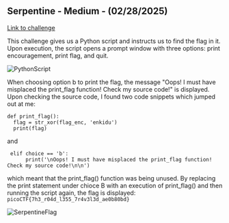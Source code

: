 ## Serpentine - Medium - (02/28/2025)
[Link to challenge](https://play.picoctf.org/practice/challenge/251?category=5&difficulty=2&page=1)

This challenge gives us a Python script and instructs us to find the flag in it. Upon execution, the script opens a prompt window with three options: print encouragement, print flag, and quit.

![PythonScript](https://i.imgur.com/Tz5cN61.png)

When choosing option b to print the flag, the message "Oops! I must have misplaced the print_flag function! Check my source code!" is displayed. Upon checking the source code, I found two code snippets which jumped out at me:
```
def print_flag():
  flag = str_xor(flag_enc, 'enkidu')
  print(flag)
```
and
```
 elif choice == 'b':
      print('\nOops! I must have misplaced the print_flag function! Check my source code!\n\n')
```
which meant that the print_flag() function was being unused. By replacing the print statement under chioce B with an execution of print_flag() and then running the script again, the flag is displayed: `picoCTF{7h3_r04d_l355_7r4v3l3d_ae0b80bd}`

![SerpentineFlag](https://i.imgur.com/7vEAj3g.png)
